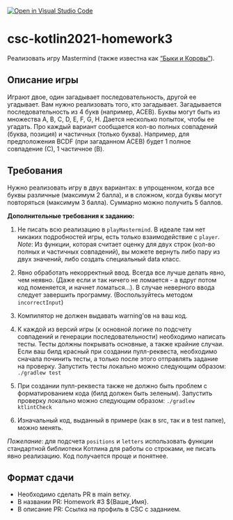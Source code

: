 [![Open in Visual Studio Code](https://classroom.github.com/assets/open-in-vscode-f059dc9a6f8d3a56e377f745f24479a46679e63a5d9fe6f495e02850cd0d8118.svg)](https://classroom.github.com/online_ide?assignment_repo_id=5923524&assignment_repo_type=AssignmentRepo)
# csc-kotlin2021-homework3

Реализовать игру Mastermind (также известна как [“Быки и Коровы”](https://ru.wikipedia.org/wiki/%D0%91%D1%8B%D0%BA%D0%B8_%D0%B8_%D0%BA%D0%BE%D1%80%D0%BE%D0%B2%D1%8B)).

## Описание игры

Играют двое, один загадывает последовательность, другой ее угадывает. 
Вам нужно реализовать того, кто загадывает. Загадывается последовательность из 4 букв (например, ACEB). 
Буквы могут быть из множества A, B, C, D, E, F, G, H. 
Дается несколько попыток, чтобы ее угадать. 
Про каждый вариант сообщается кол-во полных совпадений (буква, позиция) и частичных (только буква). 
Например, для предположения BCDF (при загаданном ACEB) будет 1 полное совпадение (С), 1 частичное (B).

## Требования

Нужно реализовать игру в двух вариантах: в упрощенном, когда все буквы различные (максимум 2 балла), 
и в сложном, когда буквы могут повторяться (максимум 3 балла). Суммарно можно получить 5 баллов.

**Дополнительные требования к заданию:**

1. Не писать всю реализацию в `playMastermind`. 
   В идеале там нет никаких подробностей игры, есть только взаимодействие с `player`. 
   _Note_: Из функции, которая считает оценку для двух строк (кол-во полных и частичных совпадений), 
   вы можете вернуть либо пару из двух значений, либо создать специальный data класс.

2. Явно обработать некорректный ввод. Всегда все лучше делать явно, чем неявно. 
   (Даже если и так ничего не ломается - а вдруг потом код поменяется, и начнет ломаться...). 
   В случае неверного ввода следует завершить программу. (Воспользуйтесь методом `incorrectInput`)
   
3. Компилятор не должен выдавать warning'ов на ваш код. 

4. К каждой из версий игры (к основной логике по подсчету совпадений и генерации последовательности) необходимо написать тесты. 
   Тесты должны покрывать основные, а также крайние случаи. Если ваш билд красный при создании пулл-реквеста, 
   необходимо сначала починить тесты, а только после этого отправлять задание на проверку.
   Запустить тесты локально можно следующим образом: `./gradlew test`
   
5. При создании пулл-реквеста также не должно быть проблем с форматированием кода (билд должен быть зеленым). 
   Запустить проверку локально можно следующим образом: `./gradlew ktlintCheck`
   
6. Изначальный код, выданный в примере (как в src, так и в test папке), можно менять.

_Пожелание_: для подсчета `positions` и `letters` использовать функции стандартной библиотеки Котлина для 
работы со строками, не писать явно реализацию. Код получается проще и понятнее.

## Формат сдачи

- Необходимо сделать PR в main ветку.
- В названии PR: Homework #3 ${Ваше_Имя}. 
- В описание PR: Ссылка на профиль в CSC с заданием.


